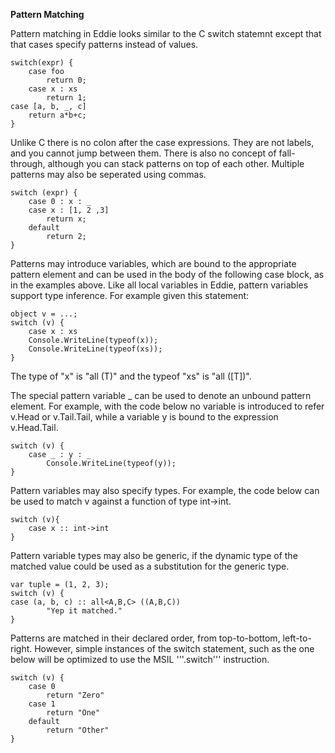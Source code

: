 **Pattern Matching**

Pattern matching in Eddie looks similar to the C switch statemnt except that
that cases specify patterns instead of values. 

    switch(expr) {
        case foo
            return 0;
        case x : xs
            return 1;
	case [a, b, _, c]
	    return a*b+c;
    }

Unlike C there is no colon after the case expressions. They are not labels, 
and you cannot jump between them. There is also no concept of fall-through,
although you can stack patterns on top of each other. Multiple patterns may
also be seperated using commas.

    switch (expr) {
        case 0 : x : _
        case x : [1, 2 ,3] 
            return x;
        default
            return 2;
    }

Patterns may introduce variables, which are bound to the appropriate pattern 
element and can be used in the body of the following case block, as in the examples above. Like all local variables in Eddie, pattern variables support type 
inference. For example given this statement:

    object v = ...;
    switch (v) {
        case x : xs
	    Console.WriteLine(typeof(x));
	    Console.WriteLine(typeof(xs));
    }

The type of "x" is  "all<T> (T)" and the typeof "xs" is "all<T> ([T])".

The special pattern variable _ can be used to denote an unbound pattern 
element. For example, with the code below no variable is introduced to refer 
v.Head or v.Tail.Tail, while a variable y is bound to the expression 
v.Head.Tail.

    switch (v) {
        case _ : y : _
            Console.WriteLine(typeof(y));
    }

Pattern variables may also specify types. For example, the code below can be 
used to match v against a function of type int->int.

    switch (v){
        case x :: int->int
    }

Pattern variable types may also be generic, if the dynamic type of the 
matched value could be used as a substitution for the generic type. 

    var tuple = (1, 2, 3);
    switch (v) {
	case (a, b, c) :: all<A,B,C> ((A,B,C))
            "Yep it matched."
    }

Patterns are matched in their declared order, from top-to-bottom, 
left-to-right. However, simple instances of the switch statement, such as the 
one below will be optimized to use the MSIL '''.switch''' instruction.

    switch (v) {
        case 0
            return "Zero"
        case 1
            return "One"
        default
            return "Other"
    }
